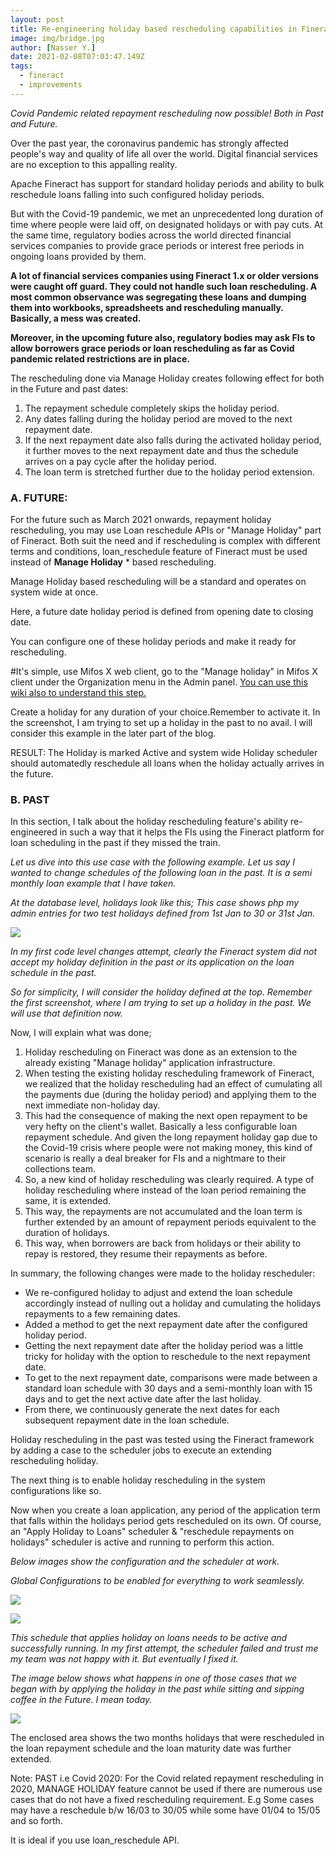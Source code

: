 ```yaml
---
layout: post
title: Re-engineering holiday based rescheduling capabilities in Fineract 1.x, ability to post holidays in the past too
image: img/bridge.jpg
author: [Nasser Y.]
date: 2021-02-08T07:03:47.149Z
tags:
  - fineract
  - improvements
---
```


_Covid Pandemic related repayment rescheduling now possible! Both in Past and Future._

Over the past year, the coronavirus pandemic has strongly affected people&#39;s way and quality of life all over the world. Digital financial services are no exception to this appalling reality.

Apache Fineract has support for standard holiday periods and ability to bulk reschedule loans falling into such configured holiday periods.

But with the Covid-19 pandemic, we met an unprecedented long duration of time where people were laid off, on designated holidays or with pay cuts. At the same time, regulatory bodies across the world directed financial services companies to provide grace periods or interest free periods in ongoing loans provided by them.

**A lot of financial services companies using Fineract 1.x or older versions were caught off guard. They could not handle such loan rescheduling. A most common observance was segregating these loans and dumping them into workbooks, spreadsheets and rescheduling manually. Basically, a mess was created.**

**Moreover, in the upcoming future also, regulatory bodies may ask FIs to allow borrowers grace periods or loan rescheduling as far as Covid pandemic related restrictions are in place.**

The rescheduling done via Manage Holiday creates following effect for both in the Future and past dates:

1. The repayment schedule completely skips the holiday period.
2. Any dates falling during the holiday period are moved to the next repayment date.
3. If the next repayment date also falls during the activated holiday period, it further moves to the next repayment date and thus the schedule arrives on a pay cycle after the holiday period.
4. The loan term is stretched further due to the holiday period extension.

### A. FUTURE:

For the future such as March 2021 onwards, repayment holiday rescheduling, you may use Loan reschedule APIs or &quot;Manage Holiday&quot; part of Fineract. Both suit the need and if rescheduling is complex with different terms and conditions, loan\_reschedule feature of Fineract must be used instead of **Manage Holiday** \* based rescheduling.

Manage Holiday based rescheduling will be a standard and operates on system wide at once.

Here, a future date holiday period is defined from opening date to closing date.

You can configure one of these holiday periods and make it ready for rescheduling.

#It&#39;s simple, use Mifos X web client, go to the &quot;Manage holiday&quot; in Mifos X client under the Organization menu in the Admin panel. [You can use this wiki also to understand this step.](https://mifosforge.jira.com/wiki/spaces/docs/pages/67141730/Manage+Holidays)

Create a holiday for any duration of your choice.Remember to activate it. In the screenshot, I am trying to set up a holiday in the past to no avail. I will consider this example in the later part of the blog.

[](img/holiday-rescheduling/img1.png)

RESULT: The Holiday is marked Active and system wide Holiday scheduler should automatedly reschedule all loans when the holiday actually arrives in the future.

### B. PAST

 In this section, I talk about the holiday rescheduling feature&#39;s ability re-engineered in such a way that it helps the FIs using the Fineract platform for loan scheduling in the past if they missed the train.

_Let us dive into this use case with the following example. Let us say I wanted to change schedules of the following loan in the past. It is a semi monthly loan example that I have taken._

[](img/holiday-rescheduling/img2.png)

_At the database level, holidays look like this; This case shows php my admin entries for two test holidays defined from 1st Jan to 30 or 31st Jan._

![](img/holiday-rescheduling/img3.png)

_In my first code level changes attempt, clearly the Fineract system did not accept my holiday definition in the past or its application on the loan schedule in the past._

_So for simplicity, I will consider the holiday defined at the top. Remember the first screenshot, where I am trying to set up a holiday in the past. We will use that definition now._

Now, I will explain what was done;

1. Holiday rescheduling on Fineract was done as an extension to the already existing &quot;Manage holiday&quot; application infrastructure.
2. When testing the existing holiday rescheduling framework of Fineract, we realized that the holiday rescheduling had an effect of cumulating all the payments due (during the holiday period) and applying them to the next immediate non-holiday day.
3. This had the consequence of making the next open repayment to be very hefty on the client&#39;s wallet. Basically a less configurable loan repayment schedule.
 And given the long repayment holiday gap due to the Covid-19 crisis where people were not making money, this kind of scenario is really a deal breaker for FIs and a nightmare to their collections team.
4. So, a new kind of holiday rescheduling was clearly required. A type of holiday rescheduling where instead of the loan period remaining the same, it is extended.
5. This way, the repayments are not accumulated and the loan term is further extended by an amount of repayment periods equivalent to the duration of holidays.
6. This way, when borrowers are back from holidays or their ability to repay is restored, they resume their repayments as before.

In summary, the following changes were made to the holiday rescheduler:

- We re-configured holiday to adjust and extend the loan schedule accordingly instead of nulling out a holiday and cumulating the holidays repayments to a few remaining dates.
- Added a method to get the next repayment date after the configured holiday period.
- Getting the next repayment date after the holiday period was a little tricky for holiday with the option to reschedule to the next repayment date.
- To get to the next repayment date, comparisons were made between a standard loan schedule with 30 days and a semi-monthly loan with 15 days and to get the next active date after the last holiday.
- From there, we continuously generate the next dates for each subsequent repayment date in the loan schedule.

Holiday rescheduling in the past was tested using the Fineract framework by adding a case to the scheduler jobs to execute an extending rescheduling holiday.

The next thing is to enable holiday rescheduling in the system configurations like so.

Now when you create a loan application, any period of the application term that falls within the holidays period gets rescheduled on its own. Of course, an &quot;Apply Holiday to Loans&quot; scheduler &amp; &quot;reschedule repayments on holidays&quot; scheduler is active and running to perform this action.

_Below images show the configuration and the scheduler at work._

_Global Configurations to be enabled for everything to work seamlessly._

![](img/holiday-rescheduling/img4.png)

![](img/holiday-rescheduling/img5.png)

_This schedule that applies holiday on loans needs to be active and successfully running. In my first attempt, the scheduler failed and trust me my team was not happy with it. But eventually I fixed it._

_The image below shows what happens in one of those cases that we began with by applying the holiday in the past while sitting and sipping coffee in the Future. I mean today._

![](img/holiday-rescheduling/img6.png)

The enclosed area shows the two months holidays that were rescheduled in the loan repayment schedule and the loan maturity date was further extended.

Note: PAST i.e Covid 2020: For the Covid related repayment rescheduling in 2020, MANAGE HOLIDAY feature cannot be used if there are numerous use cases that do not have a fixed rescheduling requirement. E.g Some cases may have a reschedule b/w 16/03 to 30/05 while some have 01/04 to 15/05 and so forth.

It is ideal if you use loan\_reschedule API.
